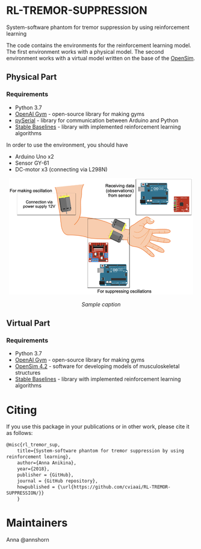 # RL-TREMOR-SUPPRESSION
System-software phantom for tremor suppression by using reinforcement learning

The code contains the environments for the reinforcement learning model. The first environment works with a physical model. The second environment works with a virtual model written on the base of the [OpenSim](https://opensim.stanford.edu).

## Physical Part

### Requirements

* Python 3.7
* [OpenAI Gym](https://github.com/openai/gym) - open-source library for making gyms
* [pySerial](https://github.com/pyserial/pyserial) - library for communication between Arduino and Python
* [Stable Baselines](https://github.com/hill-a/stable-baselines) - library with implemented reinforcement learning algorithms

In order to use the environment, you should have 

* Arduino Uno x2
* Sensor GY-61
* DC-motor x3 (connecting via L298N)

<p align="center">
<img width="490" height="310" src="img/img1.png" alt>

</p>
<p align="center">
<em>Sample caption</em>
</p>




## Virtual Part

### Requirements

* Python 3.7
* [OpenAI Gym](https://github.com/openai/gym) - open-source library for making gyms
* [OpenSim 4.2](https://github.com/opensim-org/opensim-core) - software for developing models of musculoskeletal structures 
* [Stable Baselines](https://github.com/hill-a/stable-baselines) - library with implemented reinforcement learning algorithms


# Citing

If you use this package in your publications or in other work, please cite it as follows:

```
@misc{rl_tremor_sup,
    title={System-software phantom for tremor suppression by using reinforcement learning},
    author={Anna Anikina},
    year={2018},
    publisher = {GitHub},
    journal = {GitHub repository},
    howpublished = {\url{https://github.com/cviaai/RL-TREMOR-SUPPRESSION/}}
    }
```
# Maintainers
Anna @annshorn
